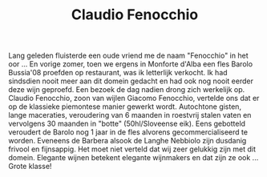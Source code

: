 ﻿---
title: Claudio Fenocchio
huis:  Azienda Agricola Giacomo Fenocchio
dept:  
regio: Piemonte
photo: fenocchio.jpg
layout: wijnhuis

wijnen:
    - naam:  Dolcetto'13
      ref:   
      app:   D.O.C. Dolcetto d'Alba
      type:  Rosso
      cep:   Dolcetto
      prijs: €10.00

    - naam:  Barbera d'Alba'13
      ref:   
      app:   D.O.C Barbera d'Alba 
      type:  Rosso
      cep:   Barbera 
      prijs: €11.98
      
    - naam:  Langhe Nebbiolo'12 
      ref:   
      app:   D.O.C. Langhe Nebbiolo 
      type:  Rosso
      cep:   Nebbiolo
      prijs: €13.56
      
    - naam:  Langhe Nebbiolo'13 
      ref:   
      app:   D.O.C. Langhe Nebbiolo 
      type:  Rosso
      cep:   Nebbiolo
      prijs: €13.56 

    - naam:  Barolo Villero'09
      ref:   
      app:   D.O.C.G. Barolo
      type:  Rosso
      cep:   Nebbiolo
      prijs: €34.50
    
    - naam:  Barolo Bussia'09 
      ref:   
      app:   D.O.C.G. Barolo
      type:  Rosso
      cep:   Nebbiolo
      prijs: €34.50
      
    - naam:  Barolo Bussia'10 
      ref:   
      app:   D.O.C.G. Barolo
      type:  Rosso
      cep:   Nebbiolo
      prijs: €34.50
    
    - naam:  Barolo Villero'11
      ref:   
      app:   D.O.C.G. Barolo
      type:  Rosso
      cep:   Nebbiolo
      prijs: €38.75
    
    - naam:  Barolo Bussia'11
      ref:   
      app:   D.O.C.G. Barolo
      type:  Rosso
      cep:   Nebbiolo
      prijs: €36.75
      
    - naam:  Barolo Bussia Riserva'07
      ref:   
      app:   D.O.C.G. Barolo
      type:  Rosso
      cep:   Nebbiolo
      prijs: €42.50
      
    - naam:  Barolo Villero'10 magnum 
      ref:   
      app:   D.O.C.G. Barolo
      type:  Rosso
      cep:   Nebbiolo
      prijs: €79.85
      
    - naam:  Barolo Bussia'10 magnum 
      ref:   
      app:   D.O.C.G. Barolo
      type:  Rosso
      cep:   Nebbiolo
      prijs: €79.85
      
    - naam:  Barolo Bussia'11 magnum 
      ref:   
      app:   D.O.C.G. Barolo
      type:  Rosso
      cep:   Nebbiolo
      prijs: €81.85
      
    - naam:  Barolo Villero'11 magnum 
      ref:   
      app:   D.O.C.G. Barolo
      type:  Rosso
      cep:   Nebbiolo
      prijs: €85,85
        
   
   

    
    

---
Lang geleden fluisterde een oude vriend me de naam "Fenocchio" in het oor ... En vorige zomer, toen we ergens in Monforte d'Alba een fles Barolo Bussia'08 proefden op restaurant, was ik letterlijk verkocht. Ik had sindsdien nooit meer aan dit domein gedacht en had ook nog nooit eerder deze wijn geproefd. Een bezoek de dag nadien drong zich werkelijk op. Claudio Fenocchio, zoon van wijlen Giacomo Fenocchio, vertelde ons dat er op de klassieke piemontese manier gewerkt wordt. Autochtone gisten, lange maceraties, veroudering van 6 maanden in roestvrij stalen vaten en vervolgens 30 maanden in "botte" (50hl/Sloveense eik). Eens gebotteld veroudert de Barolo nog 1 jaar in de fles alvorens gecommercialiseerd te worden. Eveneens de Barbera alsook de Langhe Nebbiolo zijn dusdanig frivool en fijnsappig. Het moet niet verteld dat wij zeer gelukkig zijn met dit domein. Elegante wijnen betekent elegante wijnmakers en dat zijn ze ook ... Grote klasse!  
